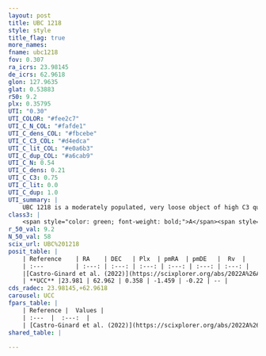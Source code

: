 ```yaml
---
layout: post
title: UBC 1218
style: style
title_flag: true
more_names: 
fname: ubc1218
fov: 0.307
ra_icrs: 23.98145
de_icrs: 62.9618
glon: 127.9635
glat: 0.53883
r50: 9.2
plx: 0.35795
UTI: "0.30"
UTI_COLOR: "#fee2c7"
UTI_C_N_COL: "#fafde1"
UTI_C_dens_COL: "#fbcebe"
UTI_C_C3_COL: "#d4edca"
UTI_C_lit_COL: "#e0a6b3"
UTI_C_dup_COL: "#a6cab9"
UTI_C_N: 0.54
UTI_C_dens: 0.21
UTI_C_C3: 0.75
UTI_C_lit: 0.0
UTI_C_dup: 1.0
UTI_summary: |
    UBC 1218 is a moderately populated, very loose object of high C3 quality. It was recently reported in the literature.
class3: |
    <span style="color: green; font-weight: bold;">A</span><span style="color: #FFC300; font-weight: bold;">B</span>
r_50_val: 9.2
N_50_val: 58
scix_url: UBC%201218
posit_table: |
    | Reference    | RA    | DEC   | Plx  | pmRA  | pmDE   |  Rv  |
    | :---         | :---: | :---: | :---: | :---: | :---: | :---: |
    |[Castro-Ginard et al. (2022)](https://scixplorer.org/abs/2022A%26A...661A.118C) | 23.97 | 63.01 | 0.36 | -1.45 | -0.2 | -- |
    | **UCC** |23.981 | 62.962 | 0.358 | -1.459 | -0.22 | -- | 
cds_radec: 23.98145,+62.9618
carousel: UCC
fpars_table: |
    | Reference |  Values |
    | :---  |  :---:  |
    | [Castro-Ginard et al. (2022)](https://scixplorer.org/abs/2022A%26A...661A.118C) | `AV=1.805, Dist=2938, logAge=7.823` |
shared_table: |
    
---
```

